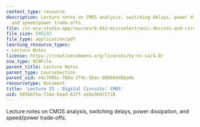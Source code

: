 ```yaml
---
content_type: resource
description: Lecture notes on CMOS analysis, switching delays, power dissipation,
  and speed/power trade-offs.
file: /ol-ocw-studio-app/courses/6-012-microelectronic-devices-and-circuits-fall-2009/585bb75af34ebaad61ffa16a3b972718_MIT6_012F09_lec15.pdf
file_size: 545133
file_type: application/pdf
learning_resource_types:
- Lecture Notes
license: https://creativecommons.org/licenses/by-nc-sa/4.0/
ocw_type: OCWFile
parent_title: Lecture Notes
parent_type: CourseSection
parent_uid: e4c7985c-766a-2f9c-5bac-08869dd8bade
resourcetype: Document
title: 'Lecture 15 - Digital Circuits: CMOS'
uid: 585bb75a-f34e-baad-61ff-a16a3b972718
---
```

Lecture notes on CMOS analysis, switching delays, power dissipation, and speed/power trade-offs.